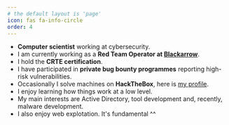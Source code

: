 ```yaml
---
# the default layout is 'page'
icon: fas fa-info-circle
order: 4
---
```


- **Computer scientist** working at cybersecurity.
- I am currently working as a **Red Team Operator at [Blackarrow](https://www.blackarrow.net/)**.
- I hold the **CRTE certification**.
- I have participated in **private bug bounty programmes** reporting high-risk vulnerabilities.
- Occasionally I solve machines on **HackTheBox**, here is [my profile](https://app.hackthebox.com/profile/635301).
- I enjoy learning how things work at a low level.
- My main interests are Active Directory, tool development and, recently, malware development.
- I also enjoy web explotation. It's fundamental ^^